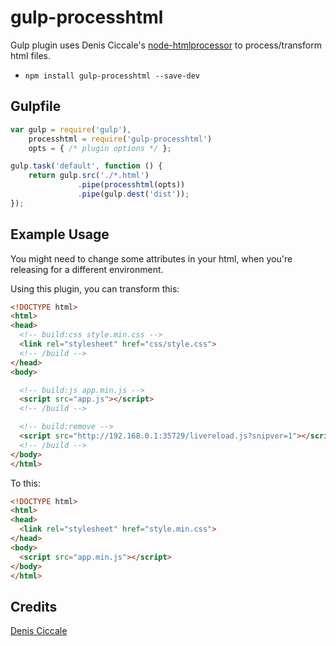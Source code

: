 # gulp-processhtml

Gulp plugin uses Denis Ciccale's [node-htmlprocessor](https://github.com/dciccale/node-htmlprocessor)
to process/transform html files.

* `npm install gulp-processhtml --save-dev`

## Gulpfile

```js
var gulp = require('gulp'),
    processhtml = require('gulp-processhtml')
    opts = { /* plugin options */ };

gulp.task('default', function () {
    return gulp.src('./*.html')
               .pipe(processhtml(opts))
               .pipe(gulp.dest('dist'));
});
```

## Example Usage

You might need to change some attributes in your html, when you're releasing
for a different environment.

Using this plugin, you can transform this:

```html
<!DOCTYPE html>
<html>
<head>
  <!-- build:css style.min.css -->
  <link rel="stylesheet" href="css/style.css">
  <!-- /build -->
</head>
<body>

  <!-- build:js app.min.js -->
  <script src="app.js"></script>
  <!-- /build -->

  <!-- build:remove -->
  <script src="http://192.168.0.1:35729/livereload.js?snipver=1"></script>
  <!-- /build -->
</body>
</html>
```

To this:

```html
<!DOCTYPE html>
<html>
<head>
  <link rel="stylesheet" href="style.min.css">
</head>
<body>
  <script src="app.min.js"></script>
</body>
</html>
```

## Credits

[Denis Ciccale](https://twitter.com/tdecs)